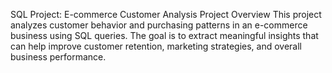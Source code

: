 SQL Project: E-commerce Customer Analysis
 Project Overview
This project analyzes customer behavior and purchasing patterns in an e-commerce business using SQL queries.
The goal is to extract meaningful insights that can help improve customer retention, marketing strategies, and overall business performance.


